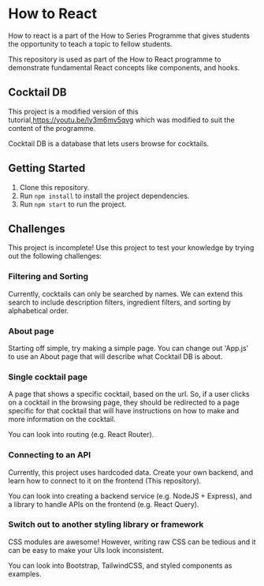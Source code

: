 # How to React
How to react is a part of the How to Series Programme that gives students the opportunity to teach a topic to fellow students.

This repository is used as part of the How to React programme to demonstrate fundamental React concepts like components, and hooks.

## Cocktail DB
This project is a modified version of this tutorial,https://youtu.be/ly3m6mv5qvg which was modified to suit the content of the programme.

Cocktail DB is a database that lets users browse for cocktails. 

## Getting Started
1. Clone this repository.
1. Run `npm install` to install the project dependencies.
1. Run `npm start` to run the project.

## Challenges
This project is incomplete! Use this project to test your knowledge by trying out the following challenges:

### Filtering and Sorting
Currently, cocktails can only be searched by names. We can extend this search to include description filters, ingredient filters, and sorting by alphabetical order.

### About page
Starting off simple, try making a simple page. You can change out 'App.js' to use an About page that will describe what Cocktail DB is about.

### Single cocktail page
A page that shows a specific cocktail, based on the url. So, if a user clicks on a cocktail in the browsing page, they should be redirected to a page specific for that cocktail that will have instructions on how to make and more information on the cocktail.

You can look into routing (e.g. React Router).

### Connecting to an API
Currently, this project uses hardcoded data. Create your own backend, and learn how to connect to it on the frontend (This repository).

You can look into creating a backend service (e.g. NodeJS + Express), and a library to handle APIs on the frontend (e.g. React Query).

### Switch out to another styling library or framework
CSS modules are awesome! However, writing raw CSS can be tedious and it can be easy to make your UIs look inconsistent.

You can look into Bootstrap, TailwindCSS, and styled components as examples.
